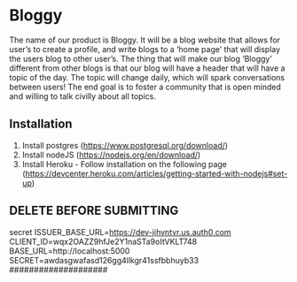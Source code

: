 # Bloggy
The name of our product is Bloggy. It will be a blog website that allows 
for user’s to create a profile, and write blogs to a ‘home page’ that 
will display the users blog to other user’s. The thing that will make our 
blog ‘Bloggy’ different from other blogs is that our blog will have a header that will have a topic of the day. The topic will change daily, 
which will spark conversations between users! The end goal is to foster a 
community that is open minded and willing to talk civilly about all 
topics.  

## Installation
1. Install postgres (https://www.postgresql.org/download/)
2. Install nodeJS (https://nodejs.org/en/download/)
3. Install Heroku - Follow installation on the following page (https://devcenter.heroku.com/articles/getting-started-with-nodejs#set-up)


## DELETE BEFORE SUBMITTING
secret
ISSUER_BASE_URL=https://dev-jihvntvr.us.auth0.com
CLIENT_ID=wqx2OAZZ9hfJe2Y1naSTa9oItVKLT748
BASE_URL=http://localhost:5000
SECRET=awdasgwafasd126gg4llkgr41ssfbbhuyb33
####################
